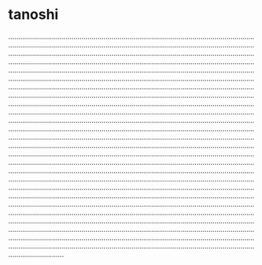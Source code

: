 # tanoshi

....................................................................................................................................................................................................................................................................................................................................................................................................................................................................................................................................................................................................................................................................................................................................................................................................................................................................................................................................................................................................................................................................................................................................................................................................................................................................................................................................................................................................................................................................................................................................................................................................................................................................................................................................................................................................................................................................................................................................................................................................................................................................................................................................................................................................................................................................................................................................................................................................................................................................................................................................................................................................................................................................................................................................................................................................................................................................................................................................................................................................................................................................................................................................................................................................................................................................................................................................................................................
